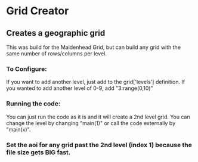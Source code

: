 # Grid Creator

## Creates a geographic grid

This was build for the Maidenhead Grid, but can build any grid with the same number of rows/columns per level.

### To Configure:
If you want to add another level, just add to the grid['levels'] definition. If you wanted to add another level of 0-9, add "3:range(0,10)"

### Running the code:
You can just run the code as it is and it will create a 2nd level grid. You can change the level by changing "main(1)" or call the code externally by "main(x)".

### Set the aoi for any grid past the 2nd level (index 1) because the file size gets BIG fast.
